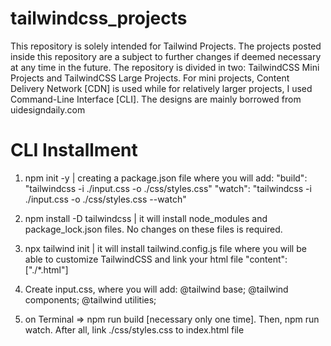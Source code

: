 # tailwindcss_projects
 
This repository is solely intended for Tailwind Projects. The projects posted inside this repository are a subject to further changes if deemed necessary at any time in the future. The repository is divided in two: TailwindCSS Mini Projects and TailwindCSS Large Projects. For mini projects, Content Delivery Network [CDN] is used while for relatively larger projects, I used Command-Line Interface [CLI]. The designs are mainly borrowed from uidesigndaily.com

# CLI Installment

1. npm init -y | creating a package.json file where you will add: 
  "build": "tailwindcss -i ./input.css -o ./css/styles.css"
  "watch": "tailwindcss -i ./input.css -o ./css/styles.css --watch"
  
2. npm install -D tailwindcss | it will install node_modules and package_lock.json files. No changes on these files is required.
3. npx tailwind init | it will install tailwind.config.js file where you will be able to customize TailwindCSS and link your html file "content":["./*.html"]
4. Create input.css, where you will add:
   @tailwind base;
   @tailwind components;
   @tailwind utilities;
5. on Terminal => npm run build [necessary only one time]. Then, npm run watch. After all, link ./css/styles.css to index.html file
